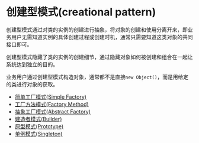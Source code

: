 # 创建型模式(creational pattern)
创建型模式通过对类的实例的创建进行抽象，将对象的创建和使用分离开来，即业务用户无需知道实例的具体创建过程或创建时机，通常只需要知道这类对象的共同接口即可。

创建型模式隐藏了类的实例的创建细节，通过隐藏对象如何被创建和组合在一起让系统达到独立的目的。

业务用户通过创建型模式构造对象，通常都不是直接`new Object()`，而是用给定的类进行对象的获取。

- [简单工厂模式(Simple Factory)](simple_factory/simple-factory.md)
- [工厂方法模式(Factory Method)](factory_method)
- [抽象工厂模式(Abstract Factory)](abstract_factory)
- [建造者模式(Builder)](builder)
- [原型模式(Prototype)](prototype)
- [单例模式(Singleton)](singleton)
